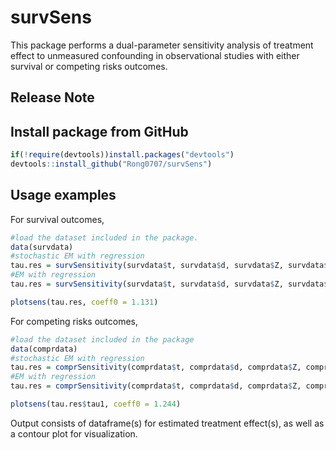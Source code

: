 # survSens

This package performs a dual-parameter sensitivity analysis of treatment effect to unmeasured confounding in observational studies with either survival or competing risks outcomes.

## Release Note

## Install package from GitHub

```r
if(!require(devtools))install.packages("devtools")
devtools::install_github("Rong0707/survSens")
```

## Usage examples

For survival outcomes, 
```r
#load the dataset included in the package.
data(survdata)
#stochastic EM with regression
tau.res = survSensitivity(survdata$t, survdata$d, survdata$Z, survdata$X, "stoEM_reg", B = 5)
#EM with regression
tau.res = survSensitivity(survdata$t, survdata$d, survdata$Z, survdata$X, "EM_reg", Bem = 50)

plotsens(tau.res, coeff0 = 1.131)
```

For competing risks outcomes,
```r
#load the dataset included in the package
data(comprdata)
#stochastic EM with regression
tau.res = comprSensitivity(comprdata$t, comprdata$d, comprdata$Z, comprdata$X, "stoEM_reg", B = 5)
#EM with regression
tau.res = comprSensitivity(comprdata$t, comprdata$d, comprdata$Z, comprdata$X, "EM_reg", Bem = 50)

plotsens(tau.res$tau1, coeff0 = 1.244)
```

Output consists of dataframe(s) for estimated treatment effect(s), as well as a contour plot for visualization.
